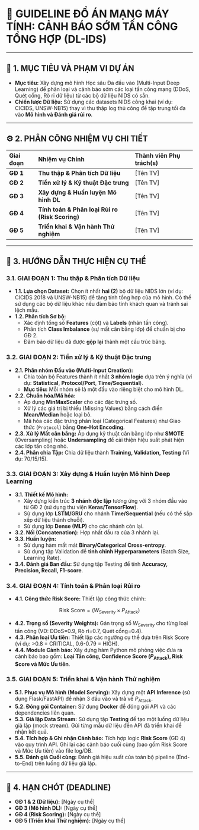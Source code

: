 # 📄 GUIDELINE ĐỒ ÁN MẠNG MÁY TÍNH: CẢNH BÁO SỚM TẤN CÔNG TỔNG HỢP (DL-IDS)

---

## 🎯 1. MỤC TIÊU VÀ PHẠM VI DỰ ÁN

* **Mục tiêu:** Xây dựng mô hình Học sâu Đa đầu vào (Multi-Input Deep Learning) để phân loại và cảnh báo sớm các loại tấn công mạng (DDoS, Quét cổng, Rò rỉ dữ liệu) từ các bộ dữ liệu NIDS có sẵn.
* **Chiến lược Dữ liệu:** Sử dụng các datasets NIDS công khai (ví dụ: CICIDS, UNSW-NB15) thay vì thu thập log thủ công để tập trung tối đa vào **Mô hình và Đánh giá rủi ro**.

---

## ⚙️ 2. PHÂN CÔNG NHIỆM VỤ CHI TIẾT

| Giai đoạn | Nhiệm vụ Chính | Thành viên Phụ trách(s) |
| :--- | :--- | :--- |
| **GĐ 1** | **Thu thập & Phân tích Dữ liệu** | [Tên TV] |
| **GĐ 2** | **Tiền xử lý & Kỹ thuật Đặc trưng** | [Tên TV] |
| **GĐ 3** | **Xây dựng & Huấn luyện Mô hình DL** | [Tên TV] |
| **GĐ 4** | **Tính toán & Phân loại Rủi ro (Risk Scoring)** | [Tên TV] |
| **GĐ 5** | **Triển khai & Vận hành Thử nghiệm** | [Tên TV] |


---

## 🚀 3. HƯỚNG DẪN THỰC HIỆN CỤ THỂ

### 3.1. GIAI ĐOẠN 1: Thu thập & Phân tích Dữ liệu

* **1.1. Lựa chọn Dataset:** Chọn ít nhất **hai (2)** bộ dữ liệu NIDS lớn (ví dụ: CICIDS 2018 và UNSW-NB15) để tăng tính tổng hợp của mô hình. Có thể sử dụng các bộ dữ liệu khác nếu đảm bảo tính khách quan và tránh sai lệch mẫu.
* **1.2. Phân tích Sơ bộ:**
    * Xác định tổng số **Features** (cột) và **Labels** (nhãn tấn công).
    * Phân tích **Class Imbalance** (sự mất cân bằng lớp) để chuẩn bị cho GĐ 2.
    * Đảm bảo dữ liệu đã được **gộp lại** thành một cấu trúc bảng.

### 3.2. GIAI ĐOẠN 2: Tiền xử lý & Kỹ thuật Đặc trưng

* **2.1. Phân nhóm Đầu vào (Multi-Input Creation):**
    * Chia toàn bộ Features thành ít nhất **3 nhóm logic** dựa trên ý nghĩa (ví dụ: **Statistical**, **Protocol/Port**, **Time/Sequential**).
    * **Mục tiêu:** Mỗi nhóm sẽ là một đầu vào riêng biệt cho mô hình DL.
* **2.2. Chuẩn hóa/Mã hóa:**
    * Áp dụng **MinMaxScaler** cho các đặc trưng số.
    * Xử lý các giá trị bị thiếu (Missing Values) bằng cách điền **Mean/Median** hoặc loại bỏ.
    * Mã hóa các đặc trưng phân loại (Categorical Features) như Giao thức (`Protocol`) bằng **One-Hot Encoding**.
* **2.3. Xử lý Mất cân bằng:** Áp dụng kỹ thuật cân bằng lớp như **SMOTE** (Oversampling) hoặc **Undersampling** để cải thiện hiệu suất phát hiện các lớp tấn công nhỏ.
* **2.4. Phân chia Tập:** Chia dữ liệu thành **Training, Validation, Testing** (Ví dụ: 70/15/15).

### 3.3. GIAI ĐOẠN 3: Xây dựng & Huấn luyện Mô hình Deep Learning

* **3.1. Thiết kế Mô hình:**
    * Xây dựng kiến trúc **3 nhánh độc lập** tương ứng với 3 nhóm đầu vào từ GĐ 2 (sử dụng thư viện **Keras/TensorFlow**).
    * Sử dụng lớp **LSTM/GRU** cho nhánh **Time/Sequential** (nếu có thể sắp xếp dữ liệu thành chuỗi).
    * Sử dụng lớp **Dense (MLP)** cho các nhánh còn lại.
* **3.2. Nối (Concatenation):** Hợp nhất đầu ra của 3 nhánh lại.
* **3.3. Huấn luyện:**
    * Sử dụng hàm mất mát **Binary/Categorical Cross-entropy**.
    * Sử dụng tập Validation để **tinh chỉnh Hyperparameters** (Batch Size, Learning Rate).
* **3.4. Đánh giá Ban đầu:** Sử dụng tập Testing để tính **Accuracy, Precision, Recall, F1-score**.

### 3.4. GIAI ĐOẠN 4: Tính toán & Phân loại Rủi ro

* **4.1. Công thức Risk Score:** Thiết lập công thức chính:
  
$$
\text{Risk Score} = (W_{\text{Severity}} \times P_{\text{Attack}})
$$

* **4.2. Trọng số (Severity Weights):** Gán trọng số $W_{\text{Severity}}$ cho từng loại tấn công (VD: DDoS=0.9, Rò rỉ=0.7, Quét cổng=0.4).
* **4.3. Phân loại Ưu tiên:** Thiết lập các ngưỡng cụ thể dựa trên Risk Score (ví dụ: >0.8 = CRITICAL, 0.6-0.79 = HIGH).
* **4.4. Module Cảnh báo:** Xây dựng hàm Python mô phỏng việc đưa ra cảnh báo bao gồm: **Loại Tấn công, Confidence Score ($P_{\text{Attack}}$), Risk Score và Mức Ưu tiên**.

### 3.5. GIAI ĐOẠN 5: Triển khai & Vận hành Thử nghiệm

* **5.1. Phục vụ Mô hình (Model Serving):** Xây dựng một **API Inference** (sử dụng Flask/FastAPI) để nhận 3 đầu vào và trả về $P_{\text{Attack}}$.
* **5.2. Đóng gói Container:** Sử dụng **Docker** để đóng gói API và các dependencies liên quan.
* **5.3. Giả lập Data Stream:** Sử dụng tập **Testing** để tạo một luồng dữ liệu giả lập (mock stream). Gửi từng mẫu dữ liệu đến API đã triển khai để nhận kết quả.
* **5.4. Tích hợp & Ghi nhận Cảnh báo:** Tích hợp logic **Risk Score** (GĐ 4) vào quy trình API. Ghi lại các cảnh báo cuối cùng (bao gồm Risk Score và Mức Ưu tiên) vào file log/DB.
* **5.5. Đánh giá Cuối cùng:** Đánh giá hiệu suất của toàn bộ pipeline (End-to-End) trên luồng dữ liệu giả lập.

---

## 📅 4. HẠN CHÓT (DEADLINE)

* **GĐ 1 & 2 (Dữ liệu):** [Ngày cụ thể]
* **GĐ 3 (Mô hình DL):** [Ngày cụ thể]
* **GĐ 4 (Risk Scoring):** [Ngày cụ thể]
* **GĐ 5 (Triển khai Thử nghiệm):** [Ngày cụ thể]
